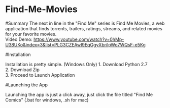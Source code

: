 
# Find-Me-Movies

#Summary
The next in line in the "Find Me" series is Find Me Movies, a web application that finds torrents, trailers, ratings, streams, and related movies for your favorite movies. <br/>
Video Demo: https://www.youtube.com/watch?v=0hMp-U38UKo&index=3&list=PLG3CZEAwI9EqGgyXbrilpWo7WQsF-e5Kg

#Installation

Installation is pretty simple.
(Windows Only) 1. Download Python 2.7<br/>
2. Download Zip<br/>
3. Proceed to Launch Application<br/>

#Launching the App

Launching the app is just a click away, just click the file titled "Find Me Comics" (.bat for windows, .sh for mac)

